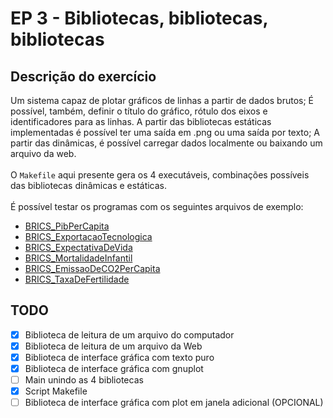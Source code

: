 # EP 3 - Bibliotecas, bibliotecas, bibliotecas

## Descrição do exercício
Um sistema capaz de plotar gráficos de linhas a partir de dados brutos; É possível, também, definir o título do gráfico, rótulo dos eixos e identificadores para as linhas.  A partir das bibliotecas estáticas implementadas é possível ter uma saída em .png ou uma saída por texto; A partir das dinâmicas, é possível carregar dados localmente ou baixando um arquivo da web.
\
\
O `Makefile` aqui presente gera os 4 executáveis, combinações possíveis das bibliotecas dinâmicas e estáticas.
\
\
É possível testar os programas com os seguintes arquivos de exemplo:
* [BRICS_PibPerCapita](http://www.ime.usp.br/~kon/tmp/BRICS_PIBPerCapita.csv)
* [BRICS_ExportacaoTecnologica](http://www.ime.usp.br/~kon/tmp/BRICS_ExportacaoTecnologica.csv)
* [BRICS_ExpectativaDeVida](http://www.ime.usp.br/~kon/tmp/BRICS_ExpectativaDeVida.csv)
* [BRICS_MortalidadeInfantil](http://www.ime.usp.br/~kon/tmp/BRICS_MortalidadeInfantil.csv)
* [BRICS_EmissaoDeCO2PerCapita](http://www.ime.usp.br/~kon/tmp/BRICS_EmissaoDeCO2PerCapita.csv)
* [BRICS_TaxaDeFertilidade](http://www.ime.usp.br/~kon/tmp/BRICS_TaxaDeFertilidade.csv)

## TODO
- [X] Biblioteca de leitura de um arquivo do computador
- [X] Biblioteca de leitura de um arquivo da Web
- [X] Biblioteca de interface gráfica com texto puro
- [X] Biblioteca de interface gráfica com gnuplot
- [ ] Main unindo as 4 bibliotecas
- [X] Script Makefile
- [ ] Biblioteca de interface gráfica com plot em janela adicional (OPCIONAL)
